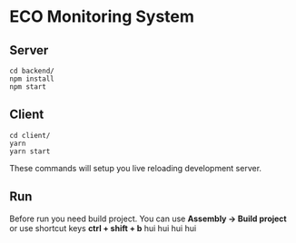 # ECO Monitoring System

## Server

```
cd backend/
npm install
npm start
```

## Client

```
cd client/
yarn
yarn start
```

These commands will setup you live reloading development server.

## Run
Before run you need build project. You can use **Assembly -> Build project** or use shortcut keys **ctrl + shift + b**
 hui hui hui hui
